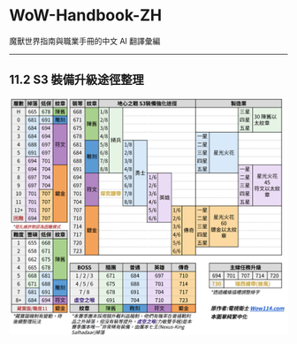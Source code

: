 # WoW-Handbook-ZH
魔獸世界指南與職業手冊的中文 AI 翻譯彙編

---
## 11.2 S3 裝備升級途徑整理
<img src="S3裝備強化途徑.png" alt="11.2 S3 裝備升級途徑整理" width="800"/>
